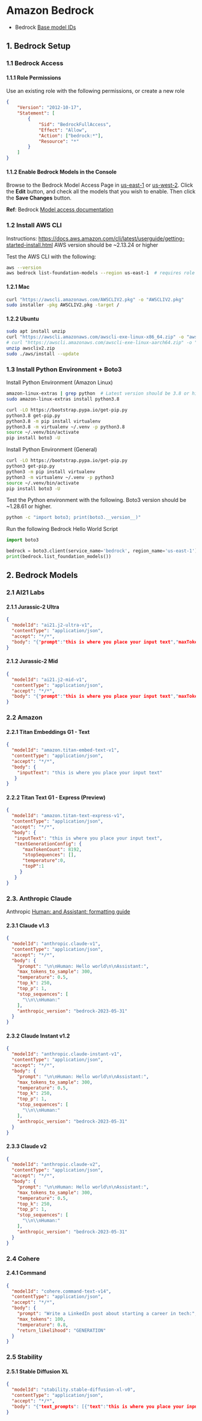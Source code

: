 # Amazon Bedrock

- Bedrock [Base model IDs](https://docs.aws.amazon.com/bedrock/latest/userguide/model-ids-arns.html)

## 1. Bedrock Setup

### 1.1 Bedrock Access

#### 1.1.1 Role Permissions

Use an existing role with the following permissions, or create a new role

```json
{
    "Version": "2012-10-17",
    "Statement": [
        {
            "Sid": "BedrockFullAccess",
            "Effect": "Allow",
            "Action": ["bedrock:*"],
            "Resource": "*"
        }
    ]
}
```


#### 1.1.2 Enable Bedrock Models in the Console

Browse to the Bedrock Model Access Page in [us-east-1](https://us-east-1.console.aws.amazon.com/bedrock/home?region=us-east-1#/modelaccess)
or [us-west-2](https://us-west-2.console.aws.amazon.com/bedrock/home?region=us-west-2#/modelaccess).
Click the **Edit** button, and check all the models that you wish to enable.
Then click the **Save Changes** button.

**Ref**: Bedrock [Model access documentation](https://docs.aws.amazon.com/bedrock/latest/userguide/model-access.html)



### 1.2 Install AWS CLI

Instructions: https://docs.aws.amazon.com/cli/latest/userguide/getting-started-install.html
AWS version should be ~2.13.24 or higher

Test the AWS CLI with the following:

```bash
aws --version
aws bedrock list-foundation-models --region us-east-1  # requires role permissions set in 1.1
```

#### 1.2.1 Mac

```bash
curl "https://awscli.amazonaws.com/AWSCLIV2.pkg" -o "AWSCLIV2.pkg"
sudo installer -pkg AWSCLIV2.pkg -target /
```


#### 1.2.2 Ubuntu

```bash
sudo apt install unzip
curl "https://awscli.amazonaws.com/awscli-exe-linux-x86_64.zip" -o "awscliv2.zip"
# curl "https://awscli.amazonaws.com/awscli-exe-linux-aarch64.zip" -o "awscliv2.zip"  # for ARM
unzip awscliv2.zip
sudo ./aws/install --update
```



### 1.3 Install Python Environment + Boto3

Install Python Environment (Amazon Linux)

```bash
amazon-linux-extras | grep python  # Latest version should be 3.8 or higher
sudo amazon-linux-extras install python3.8

curl -LO https://bootstrap.pypa.io/get-pip.py
python3.8 get-pip.py
python3.8 -m pip install virtualenv
python3.8 -m virtualenv ~/.venv -p python3.8
source ~/.venv/bin/activate
pip install boto3 -U
```

Install Python Environment (General)

```bash
curl -LO https://bootstrap.pypa.io/get-pip.py
python3 get-pip.py
python3 -m pip install virtualenv
python3 -m virtualenv ~/.venv -p python3
source ~/.venv/bin/activate
pip install boto3 -U
```

Test the Python environment with the following. Boto3 version should be ~1.28.61 or higher.

```bash
python -c "import boto3; print(boto3.__version__)"
```

Run the following Bedrock Hello World Script

```python
import boto3

bedrock = boto3.client(service_name='bedrock', region_name='us-east-1')
print(bedrock.list_foundation_models())
```



## 2. Bedrock Models

### 2.1 AI21 Labs

#### 2.1.1 Jurassic-2 Ultra

```json
{
  "modelId": "ai21.j2-ultra-v1",
  "contentType": "application/json",
  "accept": "*/*",
  "body": "{"prompt":"this is where you place your input text","maxTokens":200,"temperature":0,"topP":250,"stop_sequences":[],"countPenalty":{"scale":0},"presencePenalty":{"scale":0},"frequencyPenalty":{"scale":0}}"  
}
```


#### 2.1.2 Jurassic-2 Mid

```json
{
  "modelId": "ai21.j2-mid-v1",
  "contentType": "application/json",
  "accept": "*/*",
  "body": "{"prompt":"this is where you place your input text","maxTokens":200,"temperature":0,"topP":250,"stop_sequences":[],"countPenalty":{"scale":0},"presencePenalty":{"scale":0},"frequencyPenalty":{"scale":0}}"  
}
```



### 2.2 Amazon

#### 2.2.1 Titan Embeddings G1 - Text

```json
{
  "modelId": "amazon.titan-embed-text-v1",
  "contentType": "application/json",
  "accept": "*/*",
  "body": {
    "inputText": "this is where you place your input text"
   } 
}
```


#### 2.2.2 Titan Text G1 - Express (Preview)

```json
{
  "modelId": "amazon.titan-text-express-v1",
  "contentType": "application/json",
  "accept": "*/*",
  "body": {
   "inputText": "this is where you place your input text",
   "textGenerationConfig": {
      "maxTokenCount": 8192,
      "stopSequences": [],
      "temperature":0,
      "topP":1
     }
   } 
}
```



### 2.3. Anthropic Claude

Anthropic [Human: and Assistant: formatting guide](https://docs.anthropic.com/claude/docs/human-and-assistant-formatting)

#### 2.3.1 Claude v1.3

```json
{
  "modelId": "anthropic.claude-v1",
  "contentType": "application/json",
  "accept": "*/*",
  "body": {
    "prompt": "\n\nHuman: Hello world\n\nAssistant:",
    "max_tokens_to_sample": 300,
    "temperature": 0.5,
    "top_k": 250,
    "top_p": 1,
    "stop_sequences": [
      "\\n\\nHuman:"
    ],
    "anthropic_version": "bedrock-2023-05-31"
  }
}
```


#### 2.3.2 Claude Instant v1.2

```json
{
  "modelId": "anthropic.claude-instant-v1",
  "contentType": "application/json",
  "accept": "*/*",
  "body": {
    "prompt": "\n\nHuman: Hello world\n\nAssistant:",
    "max_tokens_to_sample": 300,
    "temperature": 0.5,
    "top_k": 250,
    "top_p": 1,
    "stop_sequences": [
      "\\n\\nHuman:"
    ],
    "anthropic_version": "bedrock-2023-05-31"
  }
}
```


#### 2.3.3 Claude v2

```json
{
  "modelId": "anthropic.claude-v2",
  "contentType": "application/json",
  "accept": "*/*",
  "body": {
    "prompt": "\n\nHuman: Hello world\n\nAssistant:",
    "max_tokens_to_sample": 300,
    "temperature": 0.5,
    "top_k": 250,
    "top_p": 1,
    "stop_sequences": [
      "\\n\\nHuman:"
    ],
    "anthropic_version": "bedrock-2023-05-31"
  }
}
```



### 2.4 Cohere

#### 2.4.1 Command

```json
{
  "modelId": "cohere.command-text-v14",
  "contentType": "application/json",
  "accept": "*/*",
  "body": {
    "prompt": "Write a LinkedIn post about starting a career in tech:",
    "max_tokens": 100,
    "temperature": 0.8,
    "return_likelihood": "GENERATION"   
  } 
}
```



### 2.5 Stability

#### 2.5.1 Stable Diffusion XL

```json
{
  "modelId": "stability.stable-diffusion-xl-v0",
  "contentType": "application/json",
  "accept": "*/*",
  "body": "{"text_prompts": [{"text":"this is where you place your input text"}],"cfg_scale":10,"seed":0,"steps":50}"  
}
```
